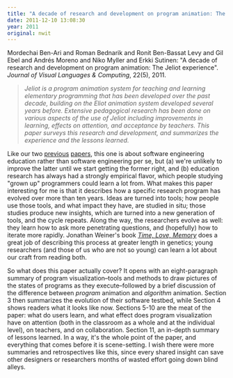 ```yaml
---
title: "A decade of research and development on program animation: The Jeliot experience"
date: 2011-12-10 13:08:30
year: 2011
original: nwit
---
```

<p>Mordechai Ben-Ari and Roman Bednarik and Ronit Ben-Bassat Levy and Gil Ebel and Andrés Moreno and Niko Myller and Erkki Sutinen: "A decade of research and development on program animation: The Jeliot experience". <cite>Journal of Visual Languages &amp; Computing</cite>, 22(5), 2011.</p>
<blockquote><em>Jeliot is a program animation system for teaching and learning elementary programming that has been developed over the past decade, building on the Eliot animation system developed several years before. Extensive pedagogical research has been done on various aspects of the use of Jeliot including improvements in learning, effects on attention, and acceptance by teachers. This paper surveys this research and development, and summarizes the experience and the lessons learned.</em></blockquote>
<p>Like our two <a href="http://www.neverworkintheory.org/?p=230">previous</a> <a href="http://www.neverworkintheory.org/?p=233">papers</a>, this one is about software engineering education rather than software engineering per se, but (a) we're unlikely to improve the latter until we start getting the former right, and (b) education research has always had a strongly empirical flavor, which people studying "grown up" programmers could learn a lot from. What makes this paper interesting for me is that it describes how a specific research program has evolved over more than ten years. Ideas are turned into tools; how people use those tools, and what impact they have, are studied in situ; those studies produce new insights, which are turned into a new generation of tools, and the cycle repeats. Along the way, the researchers evolve as well: they learn how to ask more penetrating questions, and (hopefully) how to iterate more rapidly. Jonathan Weiner's book <a href="http://www.amazon.com/Time-Love-Memory-Biologist-Behavior/dp/0679444351"><cite>Time, Love, Memory</cite></a> does a great job of describing this process at greater length in genetics; young researchers (and those of us who are not so young) can learn a lot about our craft from reading both.</p>
<p>So what does this paper actually cover? It opens with an eight-paragraph summary of program visualization–tools and methods to draw pictures of the states of programs as they execute–followed by a brief discussion of the difference between <em>program</em> animation and <em>algorithm</em> animation. Section 3 then summarizes the evolution of their software testbed, while Section 4 shows readers what it looks like now. Sections 5-10 are the meat of the paper: what do users learn, and what effect does program visualization have on attention (both in the classroom as a whole and at the individual level), on teachers, and on collaboration. Section 11, an in-depth summary of lessons learned. In a way, it's the whole point of the paper, and everything that comes before it is scene-setting. I wish there were more summaries and retrospectives like this, since every shared insight can save other designers or researchers months of wasted effort going down blind alleys.</p>
